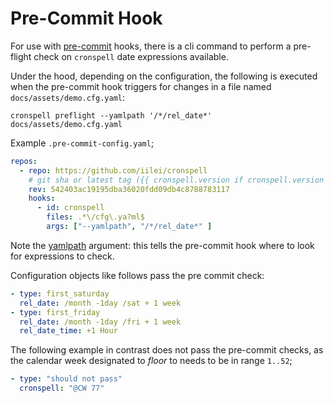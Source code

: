 # Pre-Commit Hook

For use with [pre-commit](https://pre-commit.com/) hooks, there is a cli command to
perform a pre-flight check on `cronspell` date expressions available.

Under the hood, depending on the configuration, the following is executed when the pre-commit hook
triggers for changes in a file named `docs/assets/demo.cfg.yaml`:

`cronspell preflight --yamlpath '/*/rel_date*' docs/assets/demo.cfg.yaml`

Example `.pre-commit-config.yaml`;

```yaml
repos:
  - repo: https://github.com/iilei/cronspell
    # git sha or latest tag ({{ cronspell.version if cronspell.version is not none else '0.0.0-rc15' }})
    rev: 542403ac19195dba36020fdd09db4c8788783117
    hooks:
      - id: cronspell
        files: .*\/cfg\.ya?ml$
        args: ["--yamlpath", "/*/rel_date*" ]

```

Note the [yamlpath](https://github.com/wwkimball/yamlpath?tab=readme-ov-file#supported-yaml-path-segments) argument: this tells the pre-commit hook where to
look for expressions to check.

Configuration objects like follows pass the pre commit check:

```yaml
- type: first_saturday
  rel_date: /month -1day /sat + 1 week
- type: first_friday
  rel_date: /month -1day /fri + 1 week
  rel_date_time: +1 Hour


```

The following example in contrast does not pass the pre-commit checks, as the calendar
week designated to *floor* to needs to be in range `1..52`;

```yaml
- type: "should not pass"
  cronspell: "@CW 77"
```
